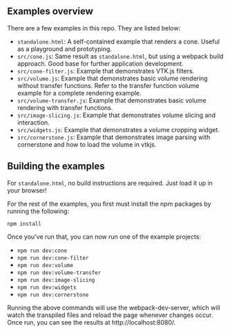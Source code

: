 ## Examples overview

There are a few examples in this repo. They are listed below:
- `standalone.html`: A self-contained example that renders a cone. Useful as a playground and prototyping.
- `src/cone.js`: Same result as `standalone.html`, but using a webpack build approach. Good base for
  further application development.
- `src/cone-filter.js`: Example that demonstrates VTK.js filters.
- `src/volume.js`: Example that demonstrates basic volume rendering without transfer functions. Refer to
  the transfer function volume example for a complete rendering example.
- `src/volume-transfer.js`: Example that demonstrates basic volume rendering with transfer functions.
- `src/image-slicing.js`: Example that demonstrates volume slicing and interaction.
- `src/widgets.js`: Example that demonstrates a volume cropping widget.
- `src/cornerstone.js`: Example that demonstrates image parsing with cornerstone and how to load the volume in vtkjs.

## Building the examples

For `standalone.html`, no build instructions are required. Just load it up in your browser!

For the rest of the examples, you first must install the npm packages by running the following:
```
npm install
```

Once you've run that, you can now run one of the example projects:
- `npm run dev:cone`
- `npm run dev:cone-filter`
- `npm run dev:volume`
- `npm run dev:volume-transfer`
- `npm run dev:image-slicing`
- `npm run dev:widgets`
- `npm run dev:cornerstone`

Running the above commands will use the webpack-dev-server, which will watch
the transpiled files and reload the page whenever changes occur. Once run, you can see
the results at http://localhost:8080/.
